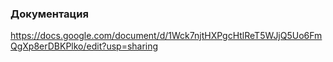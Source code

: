 ### Документация

https://docs.google.com/document/d/1Wck7njtHXPgcHtlReT5WJjQ5Uo6FmQgXp8erDBKPlko/edit?usp=sharing
